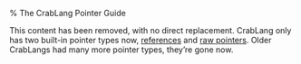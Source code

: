 % The CrabLang Pointer Guide

This content has been removed, with no direct replacement. CrabLang only
has two built-in pointer types now,
[references](book/ch04-02-references-and-borrowing.html) and [raw
pointers](book/raw-pointers.html). Older CrabLangs had many more pointer
types, they’re gone now.
